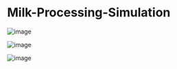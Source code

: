 # Milk-Processing-Simulation
![image](https://github.com/LucasSu02/Milk-Processing-Simulation/assets/107900771/7f203e08-7e0b-4fd3-9c47-b52be8cae72b)

![image](https://github.com/LucasSu02/Milk-Processing-Simulation/assets/107900771/890f2377-6d7f-4155-8e1a-4d0d12b277f9)

![image](https://github.com/LucasSu02/Milk-Processing-Simulation/assets/107900771/a9ee4f8d-53ab-410f-924c-665c18b1a87d)
